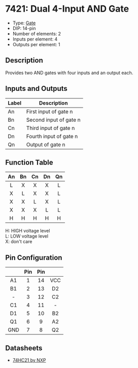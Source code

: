 # 7421: Dual 4-Input AND Gate

- Type: [Gate](gates.md)
- DIP: 14-pin
- Number of elements: 2
- Inputs per element: 4
- Outputs per element: 1

## Description

Provides two AND gates with four inputs and an output each.

## Inputs and Outputs

| Label | Description            |
| ----- | ---------------------- |
| An    | First input of gate n  |
| Bn    | Second input of gate n |
| Cn    | Third input of gate n  |
| Dn    | Fourth input of gate n |
| Qn    | Output of gate n       |

## Function Table

| An  | Bn  | Cn  | Dn  | Qn  |
|:---:|:---:|:---:|:---:|:---:|
| L   | X   | X   | X   | L   |
| X   | L   | X   | X   | L   |
| X   | X   | L   | X   | L   |
| X   | X   | X   | L   | L   |
| H   | H   | H   | H   | H   |

H: HIGH voltage level  
L: LOW voltage level  
X: don't care

## Pin Configuration

|     | Pin | Pin |     |
|:---:|:---:|:---:|:---:|
| A1  |   1 |  14 | VCC |
| B1  |   2 |  13 | D2  |
| -   |   3 |  12 | C2  |
| C1  |   4 |  11 | -   |
| D1  |   5 |  10 | B2  |
| Q1  |   6 |   9 | A2  |
| GND |   7 |   8 | Q2  |

## Datasheets

- [74HC21 by NXP](http://www.nxp.com/documents/data_sheet/74HC21.pdf)
